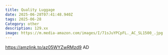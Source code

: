 ```yaml
---
title: Quality Luggage
date: 2025-06-28T07:41:48.940Z
tags: 2025-06-28
Category: other
description: 129.xx
image: https://m.media-amazon.com/images/I/71sJuYPCpFL._AC_SL1500_.jpg
---
```

https://amzlink.to/az05WYZwRMzd9
AD